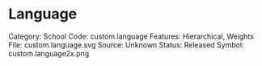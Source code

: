 # Language

Category: School
Code: custom.language
Features: Hierarchical, Weights
File: custom.language.svg
Source: Unknown
Status: Released
Symbol: custom.language2x.png